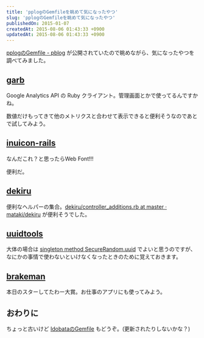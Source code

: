 ```yaml
---
title: 'pplogのGemfileを眺めて気になったやつ'
slug: 'pplogのGemfileを眺めて気になったやつ'
publishedOn: 2015-01-07
createdAt: 2015-08-06 01:43:33 +0900
updatedAt: 2015-08-06 01:43:33 +0900
---
```

[pplogのGemfile - pblog](https://ppworks.hatenablog.jp/entry/2015/01/06/073003) が公開されていたので眺めながら、気になったやつを調べてみました。

## [garb](https://github.com/Sija/garb)

Google Analytics API の Ruby クライアント。管理画面とかで使ってるんですかね。

数値だけもってきて他のメトリクスと合わせて表示できると便利そうなのであとで試してみよう。

## [inuicon-rails](https://github.com/taea/inuicon-rails)

なんだこれ？と思ったらWeb Font!!!

便利だ。

## [dekiru](https://github.com/mataki/dekiru)

便利なヘルパーの集合。[dekiru/controller_additions.rb at master · mataki/dekiru](https://github.com/mataki/dekiru/blob/master/lib/dekiru/controller_additions.rb) が便利そうでした。

## [uuidtools](https://github.com/sporkmonger/uuidtools)

大体の場合は [singleton method SecureRandom.uuid](https://rurema.clear-code.com/2.2.0/method/SecureRandom/s/uuid.html) でよいと思うのですが、なにかの事情で使わないといけなくなったときのために覚えておきます。

## [brakeman](https://github.com/presidentbeef/brakeman)

本日のスターしてたわー大賞。お仕事のアプリにも使ってみよう。

## おわりに

ちょっと古いけど [IdobataのGemfile](https://gist.github.com/kakutani/43b9f42197ab002fcdf8) もどうぞ。(更新されたりしないかな？)
